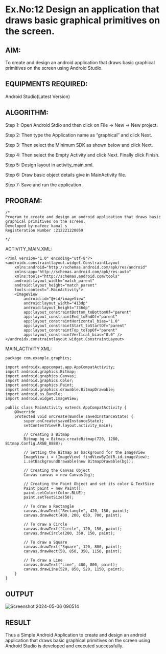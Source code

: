 
# Ex.No:12 Design an application that draws basic graphical primitives on the screen.


## AIM:

To create and design an android application that draws basic graphical primitives on the screen using Android Studio.

## EQUIPMENTS REQUIRED:

Android Studio(Latest Version)

## ALGORITHM:

Step 1: Open Android Stdio and then click on File -> New -> New project.

Step 2: Then type the Application name as “graphical″ and click Next. 

Step 3: Then select the Minimum SDK as shown below and click Next.

Step 4: Then select the Empty Activity and click Next. Finally click Finish.

Step 5: Design layout in activity_main.xml.

Step 6: Draw basic object details give in MainActivity file.

Step 7: Save and run the application.

## PROGRAM:
```
/*
Program to create and design an android application that draws basic graphical primitives on the screen.
Developed by:nafeez kamal s
Registeration Number :212221220059

*/
```
ACTIVITY_MAIN.XML:
```
<?xml version="1.0" encoding="utf-8"?>
<androidx.constraintlayout.widget.ConstraintLayout
    xmlns:android="http://schemas.android.com/apk/res/android"
    xmlns:app="http://schemas.android.com/apk/res-auto"
    xmlns:tools="http://schemas.android.com/tools"
    android:layout_width="match_parent"
    android:layout_height="match_parent"
    tools:context=".MainActivity">
    <ImageView
        android:id="@+id/imageView"
        android:layout_width="413dp"
        android:layout_height="736dp"
        app:layout_constraintBottom_toBottomOf="parent"
        app:layout_constraintEnd_toEndOf="parent"
        app:layout_constraintHorizontal_bias="1.0"
        app:layout_constraintStart_toStartOf="parent"
        app:layout_constraintTop_toTopOf="parent"
        app:layout_constraintVertical_bias="0.0" />
</androidx.constraintlayout.widget.ConstraintLayout>
```
MAIN_ACTIVITY.XML:
```
package com.example.graphics;

import androidx.appcompat.app.AppCompatActivity;
import android.graphics.Bitmap;
import android.graphics.Canvas;
import android.graphics.Color;
import android.graphics.Paint;
import android.graphics.drawable.BitmapDrawable;
import android.os.Bundle;
import android.widget.ImageView;

public class MainActivity extends AppCompatActivity {
    @Override
    protected void onCreate(Bundle savedInstanceState) {
        super.onCreate(savedInstanceState);
        setContentView(R.layout.activity_main);

        // Creating a Bitmap
        Bitmap bg = Bitmap.createBitmap(720, 1280, Bitmap.Config.ARGB_8888);

        // Setting the Bitmap as background for the ImageView
        ImageView i = (ImageView) findViewById(R.id.imageView);
        i.setBackgroundDrawable(new BitmapDrawable(bg));

        // Creating the Canvas Object
        Canvas canvas = new Canvas(bg);

        // Creating the Paint Object and set its color & TextSize
        Paint paint = new Paint();
        paint.setColor(Color.BLUE);
        paint.setTextSize(50);

        // To draw a Rectangle
        canvas.drawText("Rectangle", 420, 150, paint);
        canvas.drawRect(400, 200, 650, 700, paint);

        // To draw a Circle
        canvas.drawText("Circle", 120, 150, paint);
        canvas.drawCircle(200, 350, 150, paint);

        // To draw a Square
        canvas.drawText("Square", 120, 800, paint);
        canvas.drawRect(50, 850, 350, 1150, paint);

        // To draw a Line
        canvas.drawText("Line", 480, 800, paint);
        canvas.drawLine(520, 850, 520, 1150, paint);
    }
}
```

## OUTPUT
![Screenshot 2024-05-06 090514](https://github.com/21005291/graphicsinandroid/assets/112933167/10f6e369-547d-4871-b885-b06fc77e346b)

## RESULT
Thus a Simple Android Application to create and design an android application that draws basic graphical primitives on the screen using Android Studio is developed and executed successfully.
